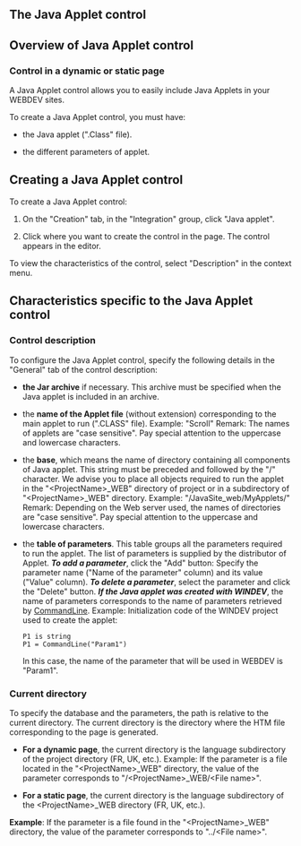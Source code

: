 


## The Java Applet control
			



<a name="NOTE1"></a>
<a name="NOTE1_1"></a>


## Overview of Java Applet control
<a name="overview_java_applet_control_ELTTEXTE000140"></a>


### Control in a dynamic or static page
<a name="control_dynamic_static_page_ELTPARAGRAPHE000011"></a>

A Java Applet control allows you to easily include Java Applets in your WEBDEV sites.

To create a Java Applet control, you must have:

- the Java applet (".Class" file).

- the different parameters of applet.




<a name="NOTE2"></a>
<a name="NOTE2_1"></a>


## Creating a Java Applet control
<a name="creating_java_applet_control_ELTTEXTE000164"></a>
To create a Java Applet control: 

1. On the "Creation" tab, in the "Integration" group, click "Java applet".

2. Click where you want to create the control in the page. The control appears in the editor.




To view the characteristics of the control, select "Description" in the context menu.

<a name="NOTE3"></a>
<a name="NOTE3_1"></a>


## Characteristics specific to the Java Applet control
<a name="characteristics_specific_the_java_applet_control_ELTTEXTE000188"></a>


### Control description
<a name="control_description_ELTPARAGRAPHE000049"></a>

To configure the Java Applet control, specify the following details in the "General" tab of the control description:

- **the Jar archive** if necessary. This archive must be specified when the Java applet is included in an archive. 

- the **name of the Applet file** (without extension) corresponding to the main applet to run (".CLASS" file).
	Example: "Scroll"
	Remark: The names of applets are "case sensitive". Pay special attention to the uppercase and lowercase characters.

- the **base**, which means the name of directory containing all components of Java applet. This string must be preceded and followed by the "/" character. We advise you to place all objects required to run the applet in the "&lt;ProjectName&gt;_WEB" directory of project or in a subdirectory of "&lt;ProjectName&gt;_WEB" directory. 
	Example: "/JavaSite_web/MyApplets/"
	Remark: Depending on the Web server used, the names of directories are "case sensitive". Pay special attention to the uppercase and lowercase characters.

- the **table of parameters**. This table groups all the parameters required to run the applet. The list of parameters is supplied by the distributor of Applet. 
	***To add a parameter***, click the "Add" button: Specify the parameter name ("Name of the parameter" column) and its value ("Value" column). 
	***To delete a parameter***, select the parameter and click the "Delete" button.
	***If the Java applet was created with WINDEV***, the name of parameters corresponds to the name of parameters retrieved by [CommandLine](../WDLang1/3013051.md). 
	Example: Initialization code of the WINDEV project used to create the applet:
	
	```wl
	P1 is string
	P1 = CommandLine("Param1")
	```

	In this case, the name of the parameter that will be used in WEBDEV is "Param1".



<a name="NOTE3_2"></a>


### Current directory
<a name="current_directory_ELTPARAGRAPHE000084"></a>

To specify the database and the parameters, the path is relative to the current directory. The current directory is the directory where the HTM file corresponding to the page is generated.

- **For a dynamic page**, the current directory is the language subdirectory of the project directory (FR, UK, etc.). 
	Example: If the parameter is a file located in the "&lt;ProjectName&gt;_WEB" directory, the value of the parameter corresponds to "/&lt;ProjectName&gt;_WEB/&lt;File name&gt;".

- **For a static page**, the current directory is the language subdirectory of the &lt;ProjectName&gt;_WEB directory (FR, UK, etc.).




**Example**: If the parameter is a file found in the "&lt;ProjectName&gt;_WEB" directory, the value of the parameter corresponds to "../&lt;File name&gt;".


